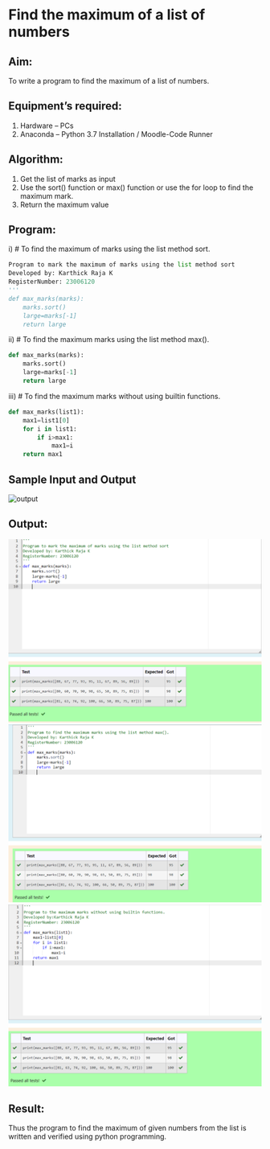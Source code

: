# Find the maximum of a list of numbers
## Aim:
To write a program to find the maximum of a list of numbers.
## Equipment’s required:
1.	Hardware – PCs
2.	Anaconda – Python 3.7 Installation / Moodle-Code Runner
## Algorithm:
1.	Get the list of marks as input
2.	Use the sort() function or max() function or use the for loop to find the maximum mark.
3.	Return the maximum value
## Program:

i)	# To find the maximum of marks using the list method sort.
```Python
Program to mark the maximum of marks using the list method sort
Developed by: Karthick Raja K
RegisterNumber: 23006120
'''
def max_marks(marks):
    marks.sort()
    large=marks[-1]
    return large
```

ii)	# To find the maximum marks using the list method max().
```Python
def max_marks(marks):
    marks.sort()
    large=marks[-1]
    return large
```

iii) # To find the maximum marks without using builtin functions.
```Python
def max_marks(list1):
    max1=list1[0]
    for i in list1:
        if i>max1:
            max1=i
    return max1

```
## Sample Input and Output
![output](./img/max_marks1.jpg) 
## Output:
![output](/Screenshot%202023-07-25%20203309.png)
![output](/Screenshot%202023-07-25%20203454.png)
![output](/Screenshot%202023-07-25%20203630.png)
## Result:
Thus the program to find the maximum of given numbers from the list is written and verified using python programming.